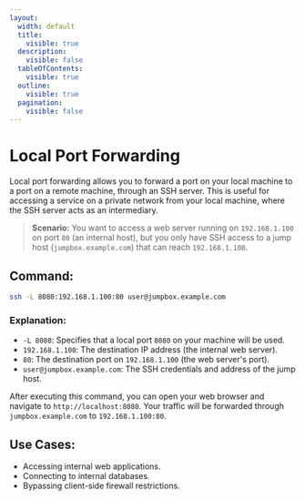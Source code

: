 ```yaml
---
layout:
  width: default
  title:
    visible: true
  description:
    visible: false
  tableOfContents:
    visible: true
  outline:
    visible: true
  pagination:
    visible: false
---
```


# Local Port Forwarding

Local port forwarding allows you to forward a port on your local machine to a port on a remote machine, through an SSH server. This is useful for accessing a service on a private network from your local machine, where the SSH server acts as an intermediary.

> **Scenario:** You want to access a web server running on `192.168.1.100` on port `80` (an internal host), but you only have SSH access to a jump host (`jumpbox.example.com`) that can reach `192.168.1.100`.

## Command:

```bash
ssh -L 8080:192.168.1.100:80 user@jumpbox.example.com
```

### Explanation:

* `-L 8080`: Specifies that a local port `8080` on your machine will be used.
* `192.168.1.100`: The destination IP address (the internal web server).
* `80`: The destination port on `192.168.1.100` (the web server's port).
* `user@jumpbox.example.com`: The SSH credentials and address of the jump host.

After executing this command, you can open your web browser and navigate to `http://localhost:8080`. Your traffic will be forwarded through `jumpbox.example.com` to `192.168.1.100:80`.

## Use Cases:

* Accessing internal web applications.
* Connecting to internal databases.
* Bypassing client-side firewall restrictions.
